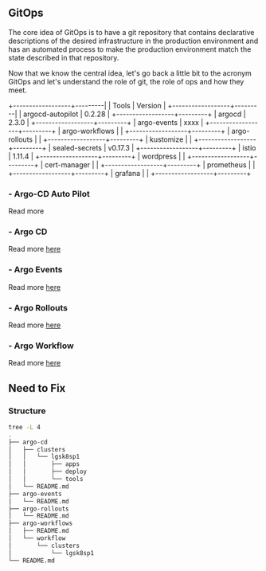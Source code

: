 ## GitOps

The core idea of GitOps is to have a git repository that contains declarative descriptions of the desired infrastructure in the production environment and has an automated process to make the production environment match the state described in that repository.

Now that we know the central idea, let's go back a little bit to the acronym GitOps and let's understand the role of git, the role of ops and how they meet.


+------------------+---------|
|       Tools      | Version |
+------------------+---------|
| argocd-autopilot | 0.2.28  |
+------------------+---------+
| argocd           |  2.3.0  |
+------------------+---------+
| argo-events      |     xxxx    |
+------------------+---------+
| argo-workflows   |         |
+------------------+---------+
| argo-rollouts    |         |
+------------------+---------+
| kustomize        |         |
+------------------+---------+
| sealed-secrets   | v0.17.3 |
+------------------+---------+
| istio            | 1.11.4  |
+------------------+---------+
| wordpress        |         |
+------------------+---------+
| cert-manager     |         |
+------------------+---------+
| prometheus       |         |
+------------------+---------+
| grafana          |         |
+------------------+---------+

### - Argo-CD Auto Pilot

Read more

### - Argo CD

Read more [here](./argo-cd/README.md)

### - Argo Events

Read more [here](./argo-events/README.md)

### - Argo Rollouts

Read more [here](./argo-rollouts/README.md)

### - Argo Workflow

Read more [here](./argo-workflows/README.md)

## Need to Fix

### Structure

````bash
tree -L 4
.
├── argo-cd
│   ├── clusters
│   │   └── lgsk8sp1
│   │       ├── apps
│   │       ├── deploy
│   │       └── tools
│   └── README.md
├── argo-events
│   └── README.md
├── argo-rollouts
│   └── README.md
├── argo-workflows
│   ├── README.md
│   └── workflow
│       └── clusters
│           └── lgsk8sp1
└── README.md
````
